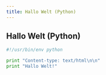 ```yaml
---
title: Hallo Welt (Python)
---
```


## Hallo Welt (Python)

```python
#!/usr/bin/env python

print "Content-type: text/html\n\n"
print "Hallo Welt!"
```
